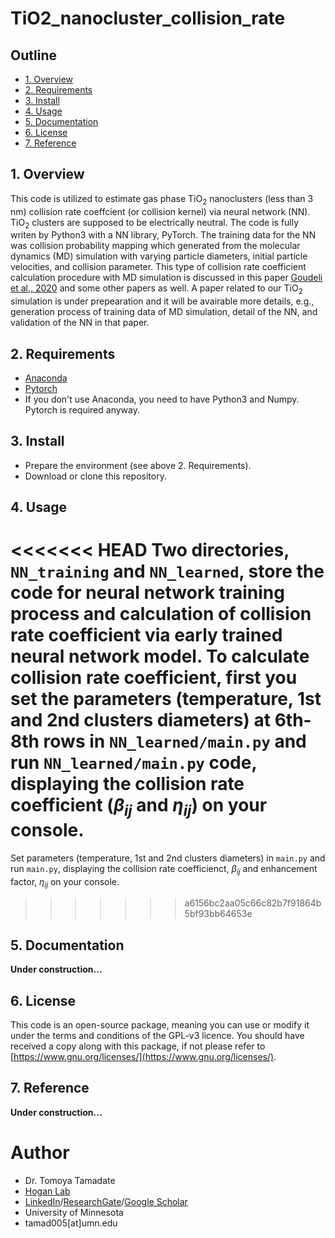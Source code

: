 # TiO2_nanocluster_collision_rate
## Outline
* [1. Overview](#1-overview)
* [2. Requirements](#2-requirements)
* [3. Install](#3-install)
* [4. Usage](#4-usage)
* [5. Documentation](#5-documentation)
* [6. License](#6-license)
* [7. Reference](#7-reference)
## 1. Overview
This code is utilized to estimate gas phase TiO<sub>2</sub> nanoclusters (less than 3 nm) collision rate coeffcient (or collision kernel) via neural network (NN).  TiO<sub>2</sub> clusters are supposed to be electrically neutral.  The code is fully writen by Python3 with a NN library, PyTorch. The training data for the NN was collision probability mapping which generated from the molecular dynamics (MD) simulation with varying particle diameters, initial particle velocities, and collision parameter.  This type of collision rate coefficient calculation procedure with MD simulation is discussed in this paper [Goudeli et al., 2020](https://www.sciencedirect.com/science/article/pii/S0021850220300471?via%3Dihub) and some other papers as well.  A paper related to our TiO<sub>2</sub> simulation is under prepearation and it will be avairable more details, e.g., generation process of training data of MD simulation, detail of the NN, and validation of the NN in that paper.

## 2. Requirements
* [Anaconda](https://www.anaconda.com/)
* [Pytorch](https://pytorch.org/)
* If you don't use Anaconda, you need to have Python3 and Numpy.  Pytorch is required anyway.

## 3. Install
* Prepare the environment (see above 2. Requirements).
* Download or clone this repository.

## 4. Usage
<<<<<<< HEAD
Two directories, `NN_training` and `NN_learned`, store the code for neural network training process and calculation of collision rate coefficient via early trained neural network model.  To calculate collision rate coefficient, first you set the parameters (temperature, 1st and 2nd clusters diameters) at 6th-8th rows in `NN_learned/main.py` and run `NN_learned/main.py` code, displaying the collision rate coefficient ($\beta_{ij}$ and $\eta_{ij}$) on your console.
=======
Set parameters (temperature, 1st and 2nd clusters diameters) in `main.py` and run `main.py`, displaying the collision rate coefficienct, $\beta_{ij}$ and enhancement factor, $\eta_{ij}$ on your console.
>>>>>>> a6156bc2aa05c66c82b7f91864b5bf93bb64653e

## 5. Documentation
**Under construction...**

## 6. License
This code is an open-source package, meaning you can use or modify it under the terms and conditions of the GPL-v3 licence. You should have received a copy along with this package, if not please refer to [https://www.gnu.org/licenses/](https://www.gnu.org/licenses/).

## 7. Reference
**Under construction...**

# Author
* Dr. Tomoya Tamadate
* [Hogan Lab](https://hoganlab.umn.edu/)
* [LinkedIn](https://www.linkedin.com/in/tomoya-tamadate-953673142/)/[ResearchGate](https://www.researchgate.net/profile/Tomoya-Tamadate)/[Google Scholar](https://scholar.google.com/citations?user=XXSOgXwAAAAJ&hl=ja)
* University of Minnesota
* tamad005[at]umn.edu
